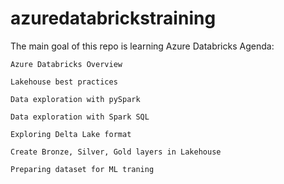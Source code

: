# azuredatabrickstraining
The main goal of this repo is learning Azure Databricks
Agenda:

    Azure Databricks Overview

    Lakehouse best practices

    Data exploration with pySpark

    Data exploration with Spark SQL

    Exploring Delta Lake format

    Create Bronze, Silver, Gold layers in Lakehouse
    
    Preparing dataset for ML traning